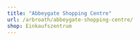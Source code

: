```yaml
---
title: "Abbeygate Shopping Centre"
url: /arbroath/abbeygate-shopping-centre/
shop: Einkaufszentrum
---
```

